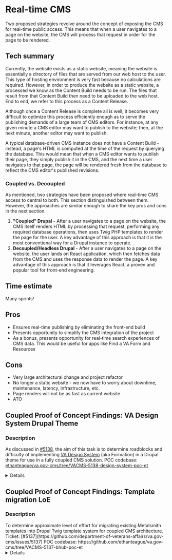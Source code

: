 # Real-time CMS
Two proposed strategies revolve around the concept of exposing the CMS for real-time public access. This means that when a user navigates to a page on the website, the CMS will process that request in order for the page to be rendered.

## Tech summary
Currently, the website exists as a static website, meaning the website is essentially a directory of files that are served from our web host to the user. This type of hosting environment is very fast because no calculations are required. However, in order to produce the website as a static website, a processed we know as the Content Build needs to be run. The files that result from that Content Build then need to be uploaded to the web host. End to end, we refer to this process as a Content Release.

Although once a Content Release is complete all is well, it becomes very difficult to optimize this process efficiently enough as to serve the publishing demands of a large team of CMS editors. For instance, at any given minute a CMS editor may want to publish to the website; then, at the next minute, another editor may want to publish. 

A typical database-driven CMS instance does not have a Content Build - instead, a page's HTML is computed at the time of the request by querying the database. This would mean that when a CMS editor wants to publish their page, they simply publish it in the CMS, and the next time a user navigates to that page, the page will be rendered fresh from the database to reflect the CMS editor's published revisions.

### Coupled vs. Decoupled
As mentioned, two strategies have been proposed where real-time CMS access to central to both. This section distinguished between them. However, the approaches are similar enough to share the key pros and cons in the next section.

1. __"Coupled" Drupal__ - After a user navigates to a page on the website, the CMS itself renders HTML by processing that request, performing any required database operations, then uses Twig PHP templates to render the page for the user. A key advantage of this approach is that it is the most conventional way for a Drupal instance to operate.
2. __Decoupled/Headless Drupal__ - After a user navigates to a page on the website, the user lands on React application, which then fetches data from the CMS and uses the response data to render the page. A key advantage of this approach is that it leverages React, a proven and popular tool for front-end engineering.

## Time estimate
Many sprints!

## Pros
- Ensures real-time publishing by eliminating the front-end build
- Presents opportunity to simplify the CMS integration of the project
- As a bonus, presents opportunity for real-time search experiences of CMS data. This would be useful for apps like Find a VA Form and Resources

## Cons
- Very large architectural change and project refactor
- No longer a static website - we now have to worry about downtime, maintenance, latency, infrastructure, etc.
- Page renders will not be as fast as current website
- ATO

## Coupled Proof of Concept Findings: VA Design System Drupal Theme

<summary>

### Description
As discussed in [#5138](https://github.com/department-of-veterans-affairs/va.gov-cms/issues/5138), the aim of this task is to determine roadblocks and difficulty of implementing [VA Design System](https://design.va.gov/) (aka Formation) in a Drupal theme for use in a fully coupled CMS solution. POC codebase: [ethanteague/va.gov-cms/tree/VACMS-5138-design-system-poc-et](https://github.com/ethanteague/va.gov-cms/tree/VACMS-5138-design-system-poc-et)

<details>

### Process
To make the above determination, I installed the following projects:

- https://www.drupal.org/project/uswds_base (base theme that uses the USWDS design system)
- https://www.drupal.org/project/components (allows for component based templating)
- https://www.drupal.org/project/simplify_menu (tool for outputting menus in twig templates)

After installing the above, I created a child theme of uswds_base (vagov_uswds), and used npm (in our new theme) to install the VA design system. The VA design system (Formation) allows for two usage methods:
1. Piecemeal (developer picks and chooses partials, and compiles as needed)
2. Distilled (minified Formation css file)

I chose the latter approach, as the minified file is still smaller than the primary css file va.gov uses, at present. I then created a gulpfile to help with development workflow:
- `copy-formation-css` : copies the minified Formation styles file from `node_modules` into theme (will make it easy to capture changes after npm updates
- `copy-formation-img` : copies Formation style system image from `node_modules` into theme
- `sass` : compiles scss files / partials into css files named in theme libraries file for frontend use.
- `watch` : provides real time compilaton of scss -> css

Next, I updated the `docroot/sites/development.services.yml` and `docroot/sites/default/settings/settings.lando.php` to prevent Twig caching (allows for templating changes to be viewed with out drush cr).

I then created the following components:

- `docroot/themes/custom/vagov_uswds/components/header`
-- Copied directly from va.gov page html - isn't part of VA design system, but helpful for creating VA.gov coupled implementation look and feel.
- `docroot/themes/custom/vagov_uswds/components/sidenav`
-- A very basic implementation of this pattern: https://design.va.gov/components/sidenav

### Takeaways
- We will need to plug in menu data to `sidenav` component / top level nav in `header` component
- We can grab navigation data for sidenav, et.al via [simplify_menu](https://www.drupal.org/project/simplify_menu) project:
```
{# Get menu items #}
{% set items = simplify_menu('main') %}

{# Iterate menu tree #}
<nav class="navigation__items">
  {% for menu_item in items.menu_tree %}
    <li class="navigation__item">
      <a href="{{ menu_item.url }}">{{ menu_item.text }}</a>
    </li>
  {% endfor %}
</nav>
```
- We will need to refine the workflow some more, integrating gulp commands in package.json, so we can do `npm run gulp -- watch` type stuff, and perhaps consider integrating theme level npm commands into project root package.json.
- Blocks / page actions menus are all accessible / clickable in our new theme.
- I only targeted a system level page for this test (e.g. `/pittsburgh-health-care`)

### Testing done
Visual

### Test environments
https://pr5168-gni0ie6qqhptaqjc8o8xfqe8qft5jga4.ci.cms.va.gov

https://cms-gni0ie6qqhptaqjc8o8xfqe8qft5jga4.ci.cms.va.gov

https://web-gni0ie6qqhptaqjc8o8xfqe8qft5jga4.ci.cms.va.gov

### Screenshots
![image](https://user-images.githubusercontent.com/2404547/116461033-c1051180-a835-11eb-9d14-d8f7793c1bb4.png)
![image](https://user-images.githubusercontent.com/2404547/116461468-48eb1b80-a836-11eb-8e76-2fb6218d8b95.png)
![image](https://user-images.githubusercontent.com/2404547/116461487-4e486600-a836-11eb-8f9d-3bb15bacb07a.png)

</details>
</summary>


## Coupled Proof of Concept Findings: Template migration LoE

### Description

<summary>
To determine approximate level of effort for migrating existing Metalsmith templates into Drupal Twig template system for coupled CMS architecture.
Ticket: [#5137](https://github.com/department-of-veterans-affairs/va.gov-cms/issues/5137)
POC codebase: https://github.com/ethanteague/va.gov-cms/tree/VACMS-5137-bhub-poc-et

<details>

### Process
Logic / theme treatment is handled primarily by custom field (and a couple/few block) templates in conjunction with reusable component includes. 

### Shortcuts / Things to address _if_ we go coupled
- Table of contents block isn't smart. Will need to create logic that adds unique id's to each h2, and then builds corresponding anchors in TOC.
- Will need to create a series of node bundle templates, instead of adding exclusion / inclusion logic in generic site page.html.twig template.
- Will need to add logic to components to exclude/include headers and descriptions from form fields - for this POC, a few fields have been modified in config.
- Will need to create a variables file for breakpoints, and other theme elements. This POC _primarily_ addresses desktop experience.

### Time investment
Hubs page = **30 hrs**. Much of this time was spent creating reusable components, and trial and error (figuring out what works, what can be most easily extended, etc.).
Vet center = **20 hrs**. Was able to reuse components and lessons learned from Hubs implementation.

### Takeaways
Initial time investment to create a reusable library of elements / components / things will greatly improve delivery times. Two or three developers putting in a week of planning and code (in the beginning) would really help the effort. This said, most content types could probably be themed in 20 hours (using my experience on VC type / knowing that development time will decrease as more reusable patterns are created).
44 content types x 20 hours = 880 hours. Two devs working this in tandem = 440 linear hours. So, 11 weeks without _any_ distractions / meetings, so probably safe to assume 14 linear weeks. 
**Tldr: Two devs fulltime might be able to pull this off in 3.5 months.**

### Test environment links
https://pr5202-2bmbsyxy2depdzdnmgjlfbzh49sepb4h.ci.cms.va.gov
https://pr5202-2bmbsyxy2depdzdnmgjlfbzh49sepb4h.ci.cms.va.gov/health-care
https://pr5202-2bmbsyxy2depdzdnmgjlfbzh49sepb4h.ci.cms.va.gov/escanaba-vet-center

### Video (Hub page)
https://www.loom.com/share/db99563fd4d94620b7ad3120cc9d593f

### Screenshots (Vet Center)
![image](https://user-images.githubusercontent.com/2404547/117141141-331caf80-ad7c-11eb-80d4-35becb906487.png)
![image](https://user-images.githubusercontent.com/2404547/117141156-3748cd00-ad7c-11eb-8f22-d4bce3fa08fa.png)
![image](https://user-images.githubusercontent.com/2404547/117141168-3b74ea80-ad7c-11eb-8419-59c51f886961.png)
![image](https://user-images.githubusercontent.com/2404547/117141184-40399e80-ad7c-11eb-93a2-4af5ced7ca61.png)
![image](https://user-images.githubusercontent.com/2404547/117141202-4465bc00-ad7c-11eb-8dad-c16f24a879f5.png)
![image](https://user-images.githubusercontent.com/2404547/117141216-47f94300-ad7c-11eb-9f49-7198350adf84.png)
![image](https://user-images.githubusercontent.com/2404547/117141228-4c256080-ad7c-11eb-9c64-782f3180a55d.png)

</details>
</summary>
